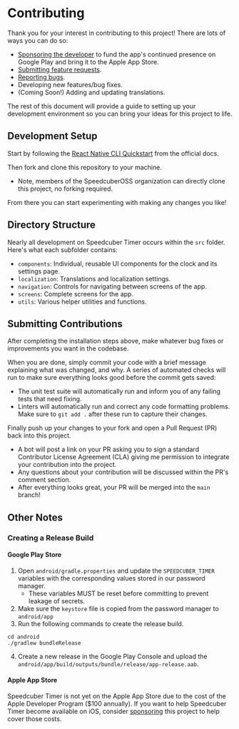 <!--
 Copyright (c) 2022 Joseph Hale
 
 This Source Code Form is subject to the terms of the Mozilla Public
 License, v. 2.0. If a copy of the MPL was not distributed with this
 file, You can obtain one at http://mozilla.org/MPL/2.0/.
-->

# Contributing

Thank you for your interest in contributing to this project! There are
lots of ways you can do so:
 - [Sponsoring the developer](https://github.com/sponsors/jhale1805) to
   fund the app's continued presence on Google Play and bring it to the
   Apple App Store.
 - [Submitting feature
   requests](https://github.com/SpeedcuberOSS/BinaryClock/issues/new/choose).
 - [Reporting
   bugs](https://github.com/SpeedcuberOSS/BinaryClock/issues/new/choose).
 - Developing new features/bug fixes.
 - (Coming Soon!) Adding and updating translations.

The rest of this document will provide a guide to setting up your
development environment so you can bring your ideas for this project to
life.

## Development Setup

Start by following the [React Native CLI
Quickstart](https://reactnative.dev/docs/environment-setup) from the
official docs.

Then fork and clone this repository to your machine.
- Note, members of the SpeedcuberOSS organization can directly clone
this project, no forking required.

From there you can start experimenting with making any changes you like!

## Directory Structure
Nearly all development on Speedcuber Timer occurs within the `src`
folder. Here's what each subfolder contains:

- `components`: Individual, reusable UI components for the clock and its
  settings page.
- `localization`: Translations and localization settings.
- `navigation`: Controls for navigating between screens of the app.
- `screens`: Complete screens for the app.
- `utils`: Various helper utilities and functions.


## Submitting Contributions
After completing the installation steps above, make whatever bug fixes
or improvements you want in the codebase.

When you are done, simply commit your code with a brief message
explaining what was changed, and why. A series of automated checks will
run to make sure everything looks good before the commit gets saved:
- The unit test suite will automatically run and inform you of any
  failing tests that need fixing.
- Linters will automatically run and correct any code formatting
  problems. Make sure to `git add .` after these run to capture their
  changes.

Finally push up your changes to your fork and open a Pull Request (PR)
back into this project.
- A bot will post a link on your PR asking you to sign a standard
  Contributor License Agreement (CLA) giving me permission to integrate
  your contribution into the project.
- Any questions about your contribution will be discussed within the
  PR's comment section.
- After everything looks great, your PR will be merged into the `main`
  branch!

## Other Notes

### Creating a Release Build

#### Google Play Store
1. Open `android/gradle.properties` and update the `SPEEDCUBER_TIMER`
   variables with the corresponding values stored in our password
   manager.
    - These variables MUST be reset before committing to prevent leakage
      of secrets.
2. Make sure the `keystore` file is copied from the password manager to
   `android/app`
3. Run the following commands to create the release build.
```
cd android
./gradlew bundleRelease
```
4. Create a new release in the Google Play Console and upload the
   `android/app/build/outputs/bundle/release/app-release.aab`.

#### Apple App Store
Speedcuber Timer is not yet on the Apple App Store due to the cost of
the Apple Developer Program ($100 annually). If you want to help
Speedcuber Timer become available on iOS, consider
[sponsoring](https://github.com/sponsors/jhale1805) this project to help
cover those costs.